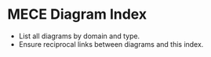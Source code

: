 # MECE Diagram Index

- List all diagrams by domain and type.
- Ensure reciprocal links between diagrams and this index.

